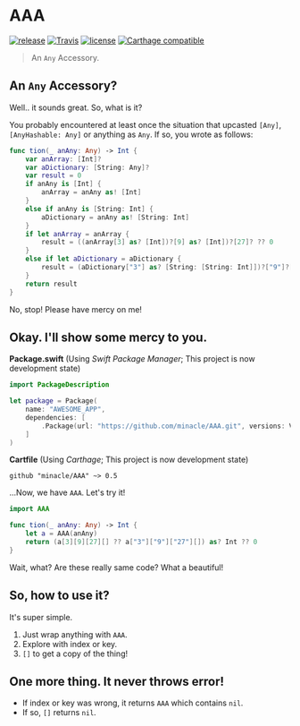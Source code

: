 # AAA

[![release](https://img.shields.io/github/release/minacle/AAA.svg?maxAge=600)](https://github.com/minacle/AAA/releases) [![Travis](https://img.shields.io/travis/minacle/AAA/dev.svg?maxAge=600)](https://travis-ci.org/minacle/AAA) [![license](https://img.shields.io/badge/license-MIT-lightgrey.svg?maxAge=43200)](https://github.com/minacle/AAA/blob/master/LICENSE) [![Carthage compatible](https://img.shields.io/badge/Carthage-compatible-4BC51D.svg?maxAge=604800)](https://github.com/Carthage/Carthage)

> An `Any` Accessory.

## An `Any` Accessory?

Well.. it sounds great. So, what is it?

You probably encountered at least once the situation that upcasted `[Any]`, `[AnyHashable: Any]` or anything as `Any`. If so, you wrote as follows:

```swift
func tion(_ anAny: Any) -> Int {
    var anArray: [Int]?
    var aDictionary: [String: Any]?
    var result = 0
    if anAny is [Int] {
        anArray = anAny as! [Int]
    }
    else if anAny is [String: Int] {
        aDictionary = anAny as! [String: Int]
    }
    if let anArray = anArray {
        result = ((anArray[3] as? [Int])?[9] as? [Int])?[27]? ?? 0
    }
    else if let aDictionary = aDictionary {
        result = (aDictionary["3"] as? [String: [String: Int]])?["9"]?["27"] ?? 0
    }
    return result
}
```

No, stop! Please have mercy on me!

## Okay. I'll show some mercy to you.

**Package.swift** (Using *Swift Package Manager*; This project is now development state)
```swift
import PackageDescription

let package = Package(
    name: "AWESOME_APP",
    dependencies: [
        .Package(url: "https://github.com/minacle/AAA.git", versions: Version(0, 5, 0)..<Version(0, .max, .max)),
    ]
)
```

**Cartfile** (Using *Carthage*; This project is now development state)
```
github "minacle/AAA" ~> 0.5
```

...Now, we have `AAA`. Let's try it!

```swift
import AAA

func tion(_ anAny: Any) -> Int {
    let a = AAA(anAny)
    return (a[3][9][27][] ?? a["3"]["9"]["27"][]) as? Int ?? 0
}
```

Wait, what? Are these really same code? What a beautiful!

## So, how to use it?

It's super simple.

1. Just wrap anything with `AAA`.
2. Explore with index or key.
3. `[]` to get a copy of the thing!

## One more thing. It never throws error!

- If index or key was wrong, it returns `AAA` which contains `nil`.
- If so, `[]` returns `nil`.
